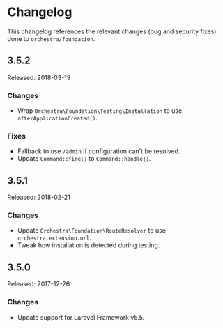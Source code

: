 # Changelog

This changelog references the relevant changes (bug and security fixes) done to `orchestra/foundation`.

## 3.5.2

Released: 2018-03-19

### Changes

* Wrap `Orchestra\Foundation\Testing\Installation` to use `afterApplicationCreated()`.

### Fixes

* Fallback to use `/admin` if configuration can't be resolved.
* Update `Command::fire()` to `Command::handle()`.

## 3.5.1

Released: 2018-02-21

### Changes

* Update `Orchestra\Foundation\RouteResolver` to use `orchestra.extension.url`.
* Tweak how installation is detected during testing.

## 3.5.0

Released: 2017-12-26

### Changes

* Update support for Laravel Framework v5.5.
